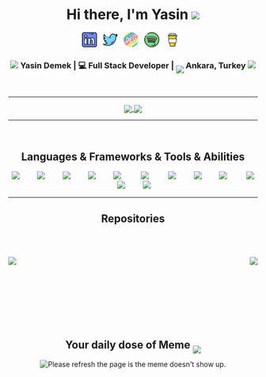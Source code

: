 <div align="center">
    <h1>Hi there, I'm Yasin <img src="https://media.giphy.com/media/hvRJCLFzcasrR4ia7z/giphy.gif" width="25px"> </h1>

</div>

<p align='center'>
    <a href="https://www.linkedin.com/in/yasin-demek"><img height="30"
            src="https://raw.githubusercontent.com/8bithemant/8bithemant/master/linkedin.png?raw=true"></a>&nbsp;&nbsp;
    <a href="https://twitter.com/ysndmk"><img height="30"
            src="https://raw.githubusercontent.com/8bithemant/8bithemant/master/twitter.png?raw=true"></a>&nbsp;&nbsp;
    <a href="#"><img height="30"
            src="https://raw.githubusercontent.com/8bithemant/8bithemant/master/devto.png?raw=true"></a>&nbsp;&nbsp;
    <a href="#"><img height="30"
            src="https://raw.githubusercontent.com/8bithemant/8bithemant/master/spotify.png?raw=true"></a>&nbsp;&nbsp;
    <a href="#t"><img height="30"
            src="https://raw.githubusercontent.com/8bithemant/8bithemant/master/coffee.jpg?raw=true"></a>&nbsp;&nbsp;
</p>


<div align="center">
    <h3><img src="https://media.giphy.com/media/ifS5VwP9UWUsN9Elu6/giphy.gif" width="30"> Yasin Demek | 💻 Full
        Stack Developer | <img src='https://media.giphy.com/media/jPI0uK8lRXArlCdgFc/giphy.gif' width="30"
            style="margin-bottom: -10px;"> Ankara, Turkey
        <img src="https://media.giphy.com/media/ifS5VwP9UWUsN9Elu6/giphy.gif" width="30"></h3>
</div>
<br />

<hr>

<p width="100%" align="center">
    <a align="left" href="https://github.com/anuraghazra/github-readme-stats" title="Go to Source">
        <img height=175 align="center"
            src="https://github-readme-stats.vercel.app/api?username=ydemek&show_icons=true&theme=gotham">
    </a>
    <a align="right" href="https://github.com/anuraghazra/github-readme-stats">
        <img height=175 align="center"
            src="https://github-readme-stats.vercel.app/api/top-langs/?username=ydemek&hide=c%23,powershell,java&title_color=2aa889&text_color=99d1ce&icon_color=2bbc8a&bg_color=0c1014&langs_count=8&layout=compact" />
    </a>
</p>

<hr>


<br />

<h2 align="center">Languages & Frameworks & Tools & Abilities</h2>

<p align="center">
    <img src="https://devicons.github.io/devicon/devicon.git/icons/html5/html5-plain.svg"
        width="40px">&nbsp;&nbsp;&nbsp;&nbsp;&nbsp;&nbsp;&nbsp;&nbsp;
    <img src="https://devicons.github.io/devicon/devicon.git/icons/css3/css3-plain.svg"
        width="40px">&nbsp;&nbsp;&nbsp;&nbsp;&nbsp;&nbsp;&nbsp;&nbsp;
    <img src="https://devicons.github.io/devicon/devicon.git/icons/javascript/javascript-original.svg"
        width="40px">&nbsp;&nbsp;&nbsp;&nbsp;&nbsp;&nbsp;&nbsp;&nbsp;
    <img src="https://devicons.github.io/devicon/devicon.git/icons/bootstrap/bootstrap-plain.svg"
        width="40px">&nbsp;&nbsp;&nbsp;&nbsp;&nbsp;&nbsp;&nbsp;&nbsp;
    <img src="https://devicons.github.io/devicon/devicon.git/icons/react/react-original.svg"
        width="40px">&nbsp;&nbsp;&nbsp;&nbsp;&nbsp;&nbsp;&nbsp;&nbsp;&nbsp;
  <img src="https://devicons.github.io/devicon/devicon.git/icons/redux/redux-original.svg"
        width="40px">&nbsp;&nbsp;&nbsp;&nbsp;&nbsp;&nbsp;&nbsp;&nbsp;&nbsp;
    <img src="https://devicons.github.io/devicon/devicon.git/icons/nodejs/nodejs-plain.svg"
        width="40px">&nbsp;&nbsp;&nbsp;&nbsp;&nbsp;&nbsp;&nbsp;&nbsp;
    <img src="https://devicons.github.io/devicon/devicon.git/icons/express/express-original.svg"
        width="40px">&nbsp;&nbsp;&nbsp;&nbsp;&nbsp;&nbsp;&nbsp;&nbsp;
    <img src="https://devicons.github.io/devicon/devicon.git/icons/git/git-original.svg"
        width="40px">&nbsp;&nbsp;&nbsp;&nbsp;&nbsp;&nbsp;&nbsp;&nbsp;&nbsp;
    <img src="https://devicons.github.io/devicon/devicon.git/icons/amazonwebservices/amazonwebservices-original.svg"
        width="40px">&nbsp;&nbsp;&nbsp;&nbsp;&nbsp;&nbsp;&nbsp;&nbsp;
    <img src="https://devicons.github.io/devicon/devicon.git/icons/mongodb/mongodb-original.svg"
        width="40px">&nbsp;&nbsp;&nbsp;&nbsp;&nbsp;&nbsp;&nbsp;&nbsp;
    <img src="https://cdn.icon-icons.com/icons2/2107/PNG/512/file_type_vscode_icon_130084.png"
        width="40px">&nbsp;&nbsp;&nbsp;&nbsp;&nbsp;&nbsp;&nbsp;&nbsp;
</p>
<hr>

<h2 align="center">Repositories</h2>

<br><br>
<div>
    <p width="100%" align="center">
        <a align="left" href="https://github.com/ydemek/cpp-openmp-needleman-wunsch" title="Developer Social Media"><img
                align="left" height="115"
                src="https://github-readme-stats.vercel.app/api/pin/?username=ydemek&repo=DevConnector&theme=gotham"></a>
        <a align="right" href="https://github.com/ydemek/cpp-artificial-neural-networks" title="App Clone"><img
                align="right" height="115"
                src="https://github-readme-stats.vercel.app/api/pin/?username=ydemek&repo=hayatevesigar&theme=gotham"></a>
    </p>
</div>
<br><br>
<br><br>
<br><br>
<br><br>


<div>
    <h2 align="center">Your daily dose of Meme <img src="https://media.giphy.com/media/3og0Iw1U36HosQQWXK/giphy.gif" width="30" style="margin-bottom: -10px;"></h2>
    <p width="100%" align="center">
        <img src='https://random-memer.herokuapp.com/' title="Meme" width="400"
            alt="Please refresh the page is the meme doesn't show up.">
    </p>
</div>
